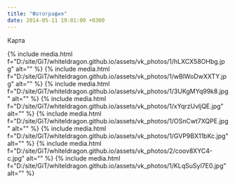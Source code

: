 ```yaml
---
title: "Фотография"
date: 2014-05-11 19:01:00 +0300
---
```



Карта

{% include media.html f="D:/site/GiT/whiteldragon.github.io/assets/vk_photos/1/hLXCX58OHbg.jpg" alt="" %}
{% include media.html f="D:/site/GiT/whiteldragon.github.io/assets/vk_photos/1/wBlWoDwXXTY.jpg" alt="" %}
{% include media.html f="D:/site/GiT/whiteldragon.github.io/assets/vk_photos/1/3UKgMYq99k8.jpg" alt="" %}
{% include media.html f="D:/site/GiT/whiteldragon.github.io/assets/vk_photos/1/xYqrzUvljQE.jpg" alt="" %}
{% include media.html f="D:/site/GiT/whiteldragon.github.io/assets/vk_photos/1/OSnCwt7XQPE.jpg" alt="" %}
{% include media.html f="D:/site/GiT/whiteldragon.github.io/assets/vk_photos/1/GVP9BX11bKc.jpg" alt="" %}
{% include media.html f="D:/site/GiT/whiteldragon.github.io/assets/vk_photos/2/coov8XYC4-c.jpg" alt="" %}
{% include media.html f="D:/site/GiT/whiteldragon.github.io/assets/vk_photos/1/KLqSuSyl7E0.jpg" alt="" %}
